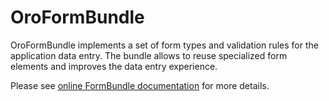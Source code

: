 # OroFormBundle

OroFormBundle implements a set of form types and validation rules for the application data entry. The bundle allows to reuse specialized form elements and improves the data entry experience.

Please see [online FormBundle documentation](https://doc.oroinc.com/bundles/platform/FormBundle/) for more details.
